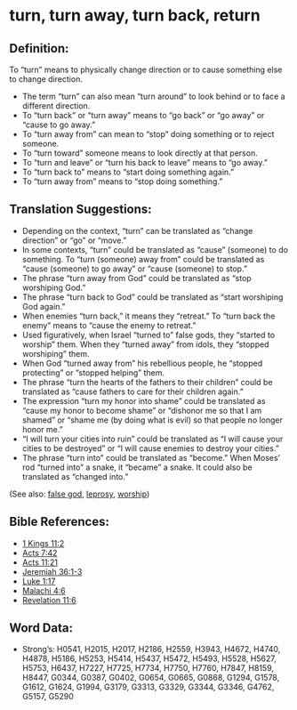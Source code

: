 # turn, turn away, turn back, return

## Definition:

To “turn” means to physically change direction or to cause something else to change direction.

* The term “turn” can also mean “turn around” to look behind or to face a different direction.
* To “turn back” or “turn away” means to “go back” or “go away” or “cause to go away.”
* To “turn away from” can mean to “stop” doing something or to reject someone.
* To “turn toward” someone means to look directly at that person.
* To “turn and leave” or “turn his back to leave” means to “go away.”
* To “turn back to” means to “start doing something again.”
* To “turn away from” means to “stop doing something.”

## Translation Suggestions:

* Depending on the context, “turn” can be translated as “change direction” or “go” or “move.”
* In some contexts, “turn” could be translated as “cause” (someone) to do something. To “turn (someone) away from” could be translated as “cause (someone) to go away” or “cause (someone) to stop.”
* The phrase “turn away from God” could be translated as “stop worshiping God.”
* The phrase “turn back to God” could be translated as “start worshiping God again.”
* When enemies “turn back,” it means they “retreat.” To “turn back the enemy” means to “cause the enemy to retreat.”
* Used figuratively, when Israel “turned to” false gods, they “started to worship” them. When they “turned away” from idols, they “stopped worshiping” them.
* When God “turned away from” his rebellious people, he “stopped protecting” or “stopped helping” them.
* The phrase “turn the hearts of the fathers to their children” could be translated as “cause fathers to care for their children again.”
* The expression “turn my honor into shame” could be translated as “cause my honor to become shame” or “dishonor me so that I am shamed” or “shame me (by doing what is evil) so that people no longer honor me.”
* “I will turn your cities into ruin” could be translated as “I will cause your cities to be destroyed” or “I will cause enemies to destroy your cities.”
* The phrase “turn into” could be translated as “become.” When Moses’ rod “turned into” a snake, it “became” a snake. It could also be translated as “changed into.”

(See also: [false god](../kt/falsegod.md), [leprosy](../other/leprosy.md), [worship](../kt/worship.md))

## Bible References:

* [1 Kings 11:2](rc://en/tn/help/1ki/11/02)
* [Acts 7:42](rc://en/tn/help/act/07/42)
* [Acts 11:21](rc://en/tn/help/act/11/21)
* [Jeremiah 36:1-3](rc://en/tn/help/jer/36/01)
* [Luke 1:17](rc://en/tn/help/luk/01/17)
* [Malachi 4:6](rc://en/tn/help/mal/04/06)
* [Revelation 11:6](rc://en/tn/help/rev/11/06)

## Word Data:

* Strong’s: H0541, H2015, H2017, H2186, H2559, H3943, H4672, H4740, H4878, H5186, H5253, H5414, H5437, H5472, H5493, H5528, H5627, H5753, H6437, H7227, H7725, H7734, H7750, H7760, H7847, H8159, H8447, G0344, G0387, G0402, G0654, G0665, G0868, G1294, G1578, G1612, G1624, G1994, G3179, G3313, G3329, G3344, G3346, G4762, G5157, G5290
